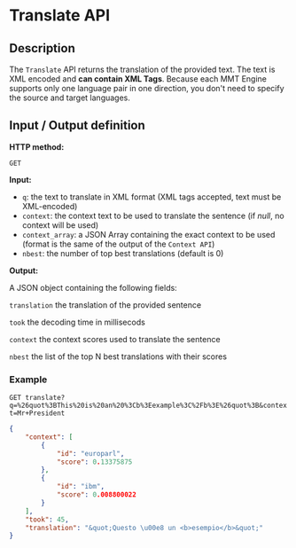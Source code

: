 # Translate API

## Description
The ```Translate``` API returns the translation of the provided text. The text is XML encoded and **can contain XML Tags**.
Because each MMT Engine supports only one language pair in one direction, you don't need to specify the source and target languages.

## Input / Output definition

**HTTP method:**

``` GET ```

**Input:**

* ```q```: the text to translate in XML format (XML tags accepted, text must be XML-encoded)
* ```context```: the context text to be used to translate the sentence (if *null*, no context will be used)
* ```context_array```: a JSON Array containing the exact context to be used (format is the same of the output of the ```Context API```)
* ```nbest```: the number of top best translations (default is 0)

**Output:**

A JSON object containing the following fields:

```translation``` the translation of the provided sentence

```took``` the decoding time in millisecods

```context``` the context scores used to translate the sentence

```nbest``` the list of the top N best translations with their scores

### Example

```GET translate?q=%26quot%3BThis%20is%20an%20%3Cb%3Eexample%3C%2Fb%3E%26quot%3B&context=Mr+President```

```json
{
    "context": [
        {
            "id": "europarl",
            "score": 0.13375875
        },
        {
            "id": "ibm",
            "score": 0.008800022
        }
    ],
    "took": 45,
    "translation": "&quot;Questo \u00e8 un <b>esempio</b>&quot;"
}
```
